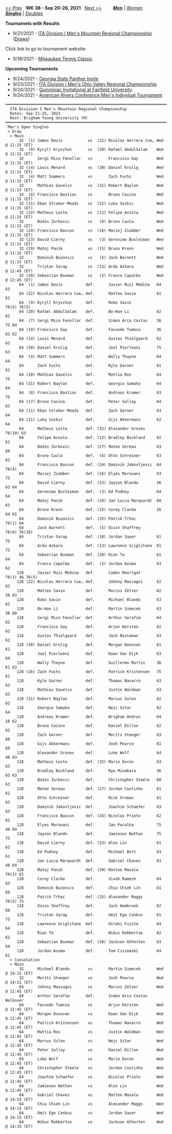 [<< Prev](men_singles_2137.md) &nbsp; **WK 38 - Sep 20-26, 2021** &nbsp; [Next >>](men_singles_2139.md) &nbsp;&nbsp;&nbsp;&nbsp;&nbsp;&nbsp;&nbsp; [***Men***](./men_singles_2138.md) &#124; [Women](./women_singles_2138.md) &nbsp;&nbsp;&nbsp;&nbsp;&nbsp; [***Singles***](./men_singles_2138.md) &#124; [Doubles](./men_doubles_2138.md)

**Tournamets with Results**  
- 9/21/2021 - [ITA Division I Men's Mountain Regional Championship](#21-39721) ([Draws](https://colleges.wearecollegetennis.com/competitions/BrighamYoungUniversityM/Tournaments/Overview/0A12EB81-68AE-4020-9FA2-B2DB100CE962))  

Click link to go to tournament website:  
- 9/18/2021 - <a href="https://colleges.wearecollegetennis.com/competitions/ITA/Tournaments/Overview/4310416C-7EB8-49BC-9A59-895CD6BEE8F8" target="_blank">Milwaukee Tennis Classic</a>

**Upcoming Tournaments**  
- 9/24/2021 - <a href="https://colleges.wearecollegetennis.com/competitions/GeorgiaStateUniversityM/Tournaments/Overview/B537401C-4CA4-4C79-A319-9E137D884288" target="_blank">Georgia State Panther Invite</a>
- 9/23/2021 - <a href="https://colleges.wearecollegetennis.com/competitions/UnivOfTennesseeKnoxvilleM/Tournaments/Overview/E67E61FF-EAE8-48C4-A7F4-925524DBA1AC" target="_blank">ITA Division I Men's Ohio Valley Regional Championship</a>
- 9/24/2021 - <a href="https://colleges.wearecollegetennis.com/competitions/QuinnipiacUniversityM/Tournaments/Overview/4CA1F754-31D9-4DCF-8BB3-0098D93E8693" target="_blank">Quinnipiac Invitational at Fairfield University</a>
- 9/24/2021 - <a href="https://colleges.wearecollegetennis.com/competitions/ITA/Tournaments/Overview/63F6590C-8978-4423-B779-D29954A953E1" target="_blank">American Rivers Conference Men's Individual Tournament</a>

<a name="21-39721"></a>
~~~
══════════════════════════════════════════════════════════════════════════════════
  ITA Division I Men's Mountain Regional Championship
  Dates: Sep 21-25, 2021
  Host: Brigham Young University (M)
══════════════════════════════════════════════════════════════════════════════════
 Men's Open Singles
 > Draw
  > Main
      32  (1) James Davis           vs  (22) Nicolas Herrera Cue… Wed @ 11:15 (ET)
      32  (9) Kyryll Kryvchun       vs  (20) Rafael AbdulSalam    Wed @ 11:15 (ET)
      32      Sergi Mico Fenollar   vs       Francisco Gay        Wed @ 11:15 (ET)
      32 (14) Louis Menard          vs  (30) Daniel Krulig        Wed @ 11:15 (ET)
      32  (4) Matt Summers          vs       Zach Fuchs           Wed @ 11:15 (ET)
      32      Mathias Gavelin       vs  (31) Robert Baylon        Wed @ 11:15 (ET)
      32  (8) Francisco Bastias     vs       Bruno Casino         Wed @ 11:15 (ET)
      32 (11) Eban Straker-Meads    vs  (21) Luka Soskic          Wed @ 11:15 (ET)
      32 (32) Matheus Leite         vs  (12) Felipe Acosta        Wed @ 11:15 (ET)
      32      Bodin Zarkovic        vs   (6) Bruno Caula          Wed @ 11:15 (ET)
      32 (24) Francisco Bascon      vs  (16) Maciej Ziomber       Wed @ 11:15 (ET)
      32 (23) David Cierny          vs   (3) Geronimo Busleiman   Wed @ 11:15 (ET)
      32 (29) Matej Panik           vs  (15) Bruno Krenn          Wed @ 11:15 (ET)
      32      Dominik Buzonics      vs   (5) Jack Barnett         Wed @ 11:15 (ET)
      32      Tristan Sarap         vs  (13) Arda Azkara          Wed @ 12:45 (ET)
      32 (28) Sebastian Buxman      vs   (2) Franco Capalbo       Wed @ 12:45 (ET)
      64  (1) James Davis          def.      Javier Ruiz Medina   64 63
      64 (22) Nicolas Herrera Cue… def.      Matteo Savio         61 61
      64  (9) Kyryll Kryvchun      def.      Roko Savin           76(5) 76(5)
      64 (20) Rafael AbdulSalam    def.      Bo-Han Li            62 62
      64  (7) Sergi Mico Fenollar  def.      Simon Arca Costas    36 75 64
      64 (19) Francisco Gay        def.      Facundo Tumosa       36 62 62
      64 (14) Louis Menard         def.      Gustav Thielgaard    62 62
      64 (30) Daniel Krulig        def.      Joel Pierleoni       75 63
      64  (4) Matt Summers         def.      Wally Thayne         64 64
      64      Zach Fuchs           def.      Kyle Garner          61 62
      64 (10) Mathias Gavelin      def.      Mattia Ros           64 75
      64 (31) Robert Baylon        def.      Georgio Samaha       64 64
      64  (8) Francisco Bastias    def.      Andreas Kramer       63 75
      64 (17) Bruno Casino         def.      Peter Sallay         64 63
      64 (11) Eban Straker-Meads   def.      Zach Garner          63 64
      64 (21) Luka Soskic          def.      Gijs Akkermans       62 64
      64      Matheus Leite        def. (32) Alexander Groves     76(10) 63
      64      Felipe Acosta        def. (12) Bradley Buckland     62 61
      64      Bodin Zarkovic       def. (27) Mateo Vereau         63 60
      64      Bruno Caula          def.  (6) Otto Schreiner       63 63
      64      Francisco Bascon     def. (24) Dominik Jakovljevic  64 76(4)
      64      Maciej Ziomber       def. (16) Elyes Marouani       63 75
      64      David Cierny         def. (23) Jayson Blando        26 63 64
      64      Geronimo Busleiman   def.  (3) Ed Pudney            64 64
      64      Matej Panik          def. (29) Jan Lucca Marquardt  60 63
      64      Bruno Krenn          def. (15) Corey Clarke         26 64 61
      64      Dominik Buzonics     def. (25) Patrik Trhac         76(1) 64
      64      Jack Barnett         def.  (5) Oisin Shaffrey       76(6) 76(10)
      64      Tristan Sarap        def. (18) Jordan Sauer         61 75
      64      Arda Azkara          def. (13) Lawrence Sciglitano  61 75
      64      Sebastian Buxman     def. (28) Rian Ta              61 64
      64      Franco Capalbo       def.  (2) Jordan Azuma         63 62
     128      Javier Ruiz Medina   def.      Caden Moortgat       76(3) 46 76(5)
     128 (22) Nicolas Herrera Cue… def.      Johnny Mascagni      62 63
     128      Matteo Savio         def.      Marcos Zelver        62 36 63
     128      Roko Savin           def.      Michael Blando       63 62
     128      Bo-Han Li            def.      Martin Simecek       63 36 60
     128      Sergi Mico Fenollar  def.      Arthur Serafim       64 62
     128      Francisco Gay        def.      Arjun Kersten        62 62
     128      Gustav Thielgaard    def.      Jack Ninteman        63 62
     128 (30) Daniel Krulig        def.      Morgan Donovan       61 61
     128      Joel Pierleoni       def.      Daan Van Dijk        63 64
     128      Wally Thayne         def.      Guillermo Martin     36 61 63
     128 (26) Zach Fuchs           def.      Patrick Kristensen   75 61
     128      Kyle Garner          def.      Thomas Navarro       63 63
     128      Mathias Gavelin      def.      Justin Waldman       63 63
     128 (31) Robert Baylon        def.      Marcus Sulen         62 62
     128      Georgio Samaha       def.      Nejc Sitar           62 64
     128      Andreas Kramer       def.      Brigham Andrus       64 16 62
     128      Bruno Casino         def.      Daniel Dillon        62 62
     128      Zach Garner          def.      Moritz Stoeger       63 60
     128      Gijs Akkermans       def.      Josh Pearce          61 60
     128      Alexander Groves     def.      Luke Wolf            64 46 63
     128      Matheus Leite        def. (32) Mario Duron          63 63
     128      Bradley Buckland     def.      Ryo Minakata         36 63 63
     128      Bodin Zarkovic       def.      Christopher Steele   60 63
     128      Mateo Vereau         def. (27) Jordan Coutinho      61 62
     128      Otto Schreiner       def.      Nick Vroman          61 63
     128      Dominik Jakovljevic  def.      Joachim Schaefer     63 63
     128      Francisco Bascon     def. (24) Nicolas Prieto       62 62
     128      Elyes Marouani       def.      Jan Pucalka          75 46 64
     128      Jayson Blando        def.      Jamieson Nathan      75 75
     128      David Cierny         def. (23) Alex Lin             61 63
     128      Ed Pudney            def.      Michael Bott         63 61
     128      Jan Lucca Marquardt  def.      Gabriel Chavez       63 46 64
     128      Matej Panik          def. (29) Matteo Masala        76(3) 61
     128      Corey Clarke         def.      Vivek Ramesh         64 63
     128      Dominik Buzonics     def.      Chia Chieh Lin       61 60
     128      Patrik Trhac         def. (25) Alexander Maggs      76(5) 75
     128      Oisin Shaffrey       def.      Jack Hambrook        62 60
     128      Tristan Sarap        def.      Umit Ege Cankus      61 75
     128      Lawrence Sciglitano  def.      Hiroki Fujita        64 64
     128      Rian Ta              def.      Wikus Robbertse      62 62
     128      Sebastian Buxman     def. (28) Jackson Atherton     63 64
     128      Jordan Azuma         def.      Tom Ciszewski        64 61
  > Consolation
  > Main
      32      Michael Blando        vs       Martin Simecek       Wed @ 14:15 (ET)
      32      Moritz Stoeger        vs       Josh Pearce          Wed @ 14:15 (ET)
      64      Johnny Mascagni       vs       Marcos Zelver        Wed @ 12:45 (ET)
      64      Arthur Serafim       def.      Simon Arca Costas    Walkover
      64      Facundo Tumosa        vs       Arjun Kersten        Wed @ 12:45 (ET)
      64      Morgan Donovan        vs       Daan Van Dijk        Wed @ 12:45 (ET)
      64      Patrick Kristensen    vs       Thomas Navarro       Wed @ 12:45 (ET)
      64      Mattia Ros            vs       Justin Waldman       Wed @ 12:45 (ET)
      64      Marcus Sulen          vs       Nejc Sitar           Wed @ 12:45 (ET)
      64      Peter Sallay          vs       Daniel Dillon        Wed @ 12:45 (ET)
      64      Luke Wolf             vs       Mario Duron          Wed @ 12:45 (ET)
      64      Christopher Steele    vs       Jordan Coutinho      Wed @ 12:45 (ET)
      64      Joachim Schaefer      vs       Nicolas Prieto       Wed @ 12:45 (ET)
      64      Jamieson Nathan       vs       Alex Lin             Wed @ 12:45 (ET)
      64      Gabriel Chavez        vs       Matteo Masala        Wed @ 14:15 (ET)
      64      Chia Chieh Lin        vs       Alexander Maggs      Wed @ 14:15 (ET)
      64      Umit Ege Cankus       vs       Jordan Sauer         Wed @ 14:15 (ET)
      64      Wikus Robbertse       vs       Jackson Atherton     Wed @ 14:15 (ET)
~~~